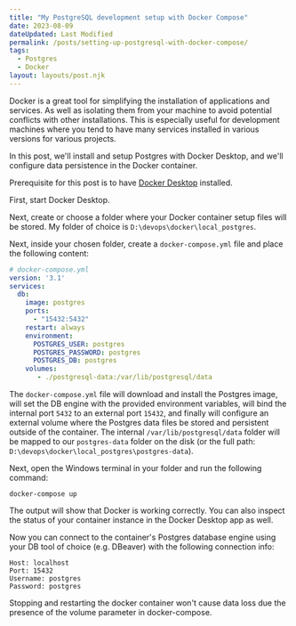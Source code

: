 ```yaml
---
title: "My PostgreSQL development setup with Docker Compose"
date: 2023-08-09
dateUpdated: Last Modified
permalink: /posts/setting-up-postgresql-with-docker-compose/
tags:
  - Postgres
  - Docker
layout: layouts/post.njk
---
```


Docker is a great tool for simplifying the installation of applications and services. As well as isolating them from your machine to avoid potential conflicts with other installations. This is especially useful for development machines where you tend to have many services installed in various versions for various projects.

In this post, we'll install and setup Postgres with Docker Desktop, and we'll configure data persistence in the Docker container.

Prerequisite for this post is to have [Docker Desktop](https://www.docker.com/products/docker-desktop/) installed.

First, start Docker Desktop.

Next, create or choose a folder where your Docker container setup files will be stored. My folder of choice is `D:\devops\docker\local_postgres`.

Next, inside your chosen folder, create a `docker-compose.yml` file and place the following content:

```yml
# docker-compose.yml
version: '3.1'
services:
  db:
    image: postgres
    ports:
      - "15432:5432"
    restart: always
    environment:
      POSTGRES_USER: postgres
      POSTGRES_PASSWORD: postgres
      POSTGRES_DB: postgres
    volumes:
       - ./postgresql-data:/var/lib/postgresql/data
```

The `docker-compose.yml` file will download and install the Postgres image, will set the DB engine with the provided environment variables, will bind the internal port `5432` to an external port `15432`, and finally will configure an external volume where the Postgres data files be stored and persistent outside of the container. The internal `/var/lib/postgresql/data` folder will be mapped to our 
`postgres-data` folder on the disk (or the full path: `D:\devops\docker\local_postgres\postgres-data`).

Next, open the Windows terminal in your folder and run the following command:

```
docker-compose up
```

The output will show that Docker is working correctly. You can also inspect the status of your container instance in the Docker Desktop app as well.

Now you can connect to the container's Postgres database engine using your DB tool of choice (e.g. DBeaver) with the following connection info:

```
Host: localhost
Port: 15432
Username: postgres
Password: postgres
```

Stopping and restarting the docker container won't cause data loss due the presence of the volume parameter in docker-compose.

